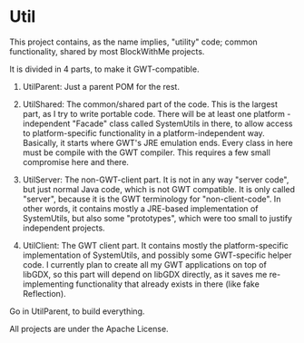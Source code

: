 Util
====

This project contains, as the name implies, "utility" code;
common functionality, shared by most BlockWithMe projects.

It is divided in 4 parts, to make it GWT-compatible.

1) UtilParent: Just a parent POM for the rest.

2) UtilShared: The common/shared part of the code. This is the largest part,
   as I try to write portable code. There will be at least one platform
   -independent "Facade" class called SystemUtils in there, to allow access to
   platform-specific functionality in a platform-independent way. Basically, it
   starts where GWT's JRE emulation ends. Every class in here must be compile
   with the GWT compiler. This requires a few small compromise here and there.

3) UtilServer: The non-GWT-client part. It is not in any way "server code",
   but just normal Java code, which is not GWT compatible. It is only called
   "server", because it is the GWT terminology for "non-client-code". In other
   words, it contains mostly a JRE-based implementation of SystemUtils, but
   also some "prototypes", which were too small to justify independent projects.

4) UtilClient: The GWT client part. It contains mostly the platform-specific
   implementation of SystemUtils, and possibly some GWT-specific helper code.
   I currently plan to create all my GWT applications on top of libGDX, so this
   part will depend on libGDX directly, as it saves me re-implementing
   functionality that already exists in there (like fake Reflection).

Go in UtilParent, to build everything.

All projects are under the Apache License.

